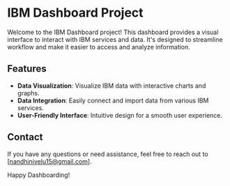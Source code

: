 # IBM Dashboard Project

Welcome to the IBM Dashboard project! This dashboard provides a visual interface to interact with IBM services and data. It's designed to streamline workflow and make it easier to access and analyze information.

## Features

- **Data Visualization**: Visualize IBM data with interactive charts and graphs.
- **Data Integration**: Easily connect and import data from various IBM services.
- **User-Friendly Interface**: Intuitive design for a smooth user experience.

## Contact

If you have any questions or need assistance, feel free to reach out to [nandhinivelu15@gmail.com].

Happy Dashboarding!


